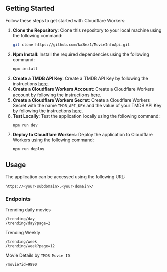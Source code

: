 ## Getting Started

Follow these steps to get started with Cloudflare Workers:

1. **Clone the Repository**: Clone this repository to your local machine using the following command:
    ```bash
    git clone https://github.com/kx3ez1/MovieInfoApi.git
    ```
2. **Npm Install**: Install the required dependencies using the following command:
    ```bash
    npm install
    ```
3. **Create a TMDB API Key**: Create a TMDB API Key by following the
   instructions [here](https://developers.themoviedb.org/3/getting-started/introduction).
4. **Create a Cloudflare Workers Account**: Create a Cloudflare Workers account by following the
   instructions [here](https://developers.cloudflare.com/workers/learning/getting-started).
5. **Create a Cloudflare Workers Secret**: Create a Cloudflare Workers Secret with the name `TMDB_API_KEY` and the value
   of your TMDB API Key by following the
   instructions [here](https://developers.cloudflare.com/workers/cli-wrangler/commands#secret).
6. **Test Locally**: Test the application locally using the following command:
    ```bash
    npm run dev
    ```
7. **Deploy to Cloudflare Workers**: Deploy the application to Cloudflare Workers using the following command:
    ```bash
    npm run deploy
    ```

## Usage

The application can be accessed using the following URL:

```
https://<your-subdomain>.<your-domain>/
```

### Endpoints

Trending daily movies
```
/trending/day
/trending/day?page=2
```
Trending Weekly
```
/trending/week
/trending/week?page=12
```

Movie Details by `TMDB Movie ID`
```
/movie?id=9890
```





